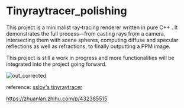 # Tinyraytracer_polishing



 This project is a minimalist ray‑tracing renderer written in pure C++ . 
 It demonstrates the full process—from casting rays from a camera, intersecting them with scene spheres, computing diffuse and specular reflections as well as refractions, to finally outputting a PPM image. 
 
 This project is still a work in progress and more functionalities will be integrated into the project going forward. 


![out_corrected](https://github.com/user-attachments/assets/4367228f-e605-469f-b832-a34aa240e642)


reference: 
[ssloy's tinyraytracer](https://github.com/ssloy/tinyraytracer)

https://zhuanlan.zhihu.com/p/432385515

